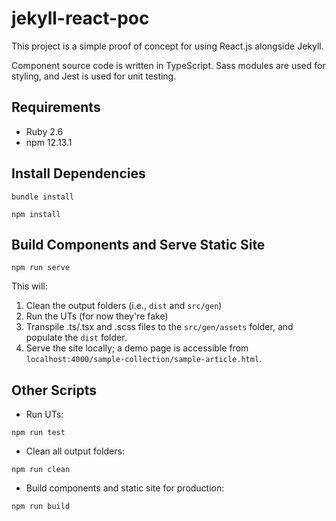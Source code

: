 # jekyll-react-poc

This project is a simple proof of concept for using React.js alongside Jekyll.

Component source code is written in TypeScript. Sass modules are used for styling, and Jest is used for unit testing.

## Requirements

- Ruby 2.6
- npm 12.13.1

## Install Dependencies

```text
bundle install
```

```text
npm install
```

## Build Components and Serve Static Site

```text
npm run serve
```

This will:

1. Clean the output folders (i.e., `dist` and `src/gen`)
2. Run the UTs (for now they're fake)
3. Transpile .ts/.tsx and .scss files to the `src/gen/assets` folder, and populate the `dist` folder.
4. Serve the site locally; a demo page is accessible from `localhost:4000/sample-collection/sample-article.html`.

## Other Scripts

- Run UTs:

```text
npm run test
```

- Clean all output folders:

```text
npm run clean
```

- Build components and static site for production:

```text
npm run build
```
